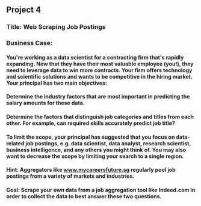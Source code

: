 ## Project 4

### Title: Web Scraping Job Postings 

### Business Case:

#### You're working as a data scientist for a contracting firm that's rapidly expanding. Now that they have their most valuable employee (you!), they need to leverage data to win more contracts. Your firm offers technology and scientific solutions and wants to be competitive in the hiring market. Your principal has two main objectives:

#### Determine the industry factors that are most important in predicting the salary amounts for these data.
#### Determine the factors that distinguish job categories and titles from each other. For example, can required skills accurately predict job title?
#### To limit the scope, your principal has suggested that you focus on data-related job postings, e.g. data scientist, data analyst, research scientist, business intelligence, and any others you might think of. You may also want to decrease the scope by limiting your search to a single region.

#### Hint: Aggregators like www.mycareersfuture.sg regularly pool job postings from a variety of markets and industries.

#### Goal: Scrape your own data from a job aggregation tool like Indeed.com in order to collect the data to best answer these two questions.

